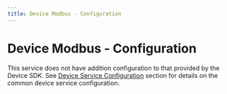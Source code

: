 ```yaml
---
title: Device Modbus - Configuration
---
```


# Device Modbus - Configuration

This service does not have addition configuration to that provided by the Device SDK.
See [Device Service Configuration](../../Configuration.md) section for details on the common device service configuration.